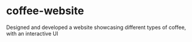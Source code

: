 # coffee-website
Designed and developed a website showcasing different types of coffee, with an interactive UI
